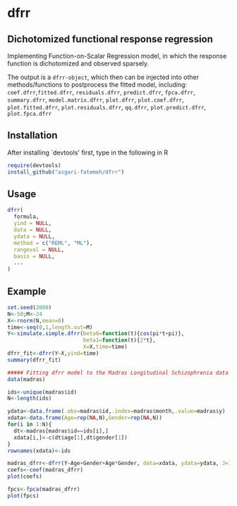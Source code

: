 # dfrr
## Dichotomized functional response regression 
Implementing Function-on-Scalar Regression model, in which the response function is dichotomized and observed sparsely.

The output is a `dfrr-object`, which then can be injected into other methods/functions to postprocess the fitted model, including: `coef.dfrr`,`fitted.dfrr`, `residuals.dfrr`, `predict.dfrr`, `fpca.dfrr`, `summary.dfrr`, `model.matrix.dfrr`, `plot.dfrr`, `plot.coef.dfrr`, `plot.fitted.dfrr`, `plot.residuals.dfrr`, `qq.dfrr`, `plot.predict.dfrr`, `plot.fpca.dfrr`

## Installation

After installing `devtools' first, type in the following in R

```r
require(devtools)
install_github("asgari-fatemeh/dfrr")
```

## Usage
```r
dfrr(
  formula,
  yind = NULL,
  data = NULL,
  ydata = NULL,
  method = c("REML", "ML"),
  rangeval = NULL,
  basis = NULL,
  ...
)
```

## Example
```r
set.seed(2000)
N<-50;M<-24
X<-rnorm(N,mean=0)
time<-seq(0,1,length.out=M)
Y<-simulate.simple.dfrr(beta0=function(t){cos(pi*t+pi)},
                        beta1=function(t){2*t},
                        X=X,time=time)
dfrr_fit<-dfrr(Y~X,yind=time)
summary(dfrr_fit)

##### Fitting dfrr model to the Madras Longitudinal Schizophrenia data
data(madras)

ids<-unique(madras$id)
N<-length(ids)

ydata<-data.frame(.obs=madras$id,.index=madras$month,.value=madras$y)
xdata<-data.frame(Age=rep(NA,N),Gender=rep(NA,N))
for(i in 1:N){
  dt<-madras[madras$id==ids[i],]
  xdata[i,]<-c(dt$age[1],dt$gender[1])
}
rownames(xdata)<-ids

madras_dfrr<-dfrr(Y~Age+Gender+Age*Gender, data=xdata, ydata=ydata, J=11,T_E=5)
coefs<-coef(madras_dfrr)
plot(coefs)

fpcs<-fpca(madras_dfrr)
plot(fpcs)
```
